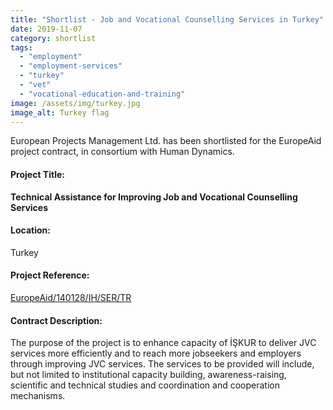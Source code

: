 ```yaml
---
title: "Shortlist - Job and Vocational Counselling Services in Turkey"
date: 2019-11-07
category: shortlist
tags: 
  - "employment"
  - "employment-services"
  - "turkey"
  - "vet"
  - "vocational-education-and-training"
image: /assets/img/turkey.jpg
image_alt: Turkey flag
---
```


European Projects Management Ltd. has been shortlisted for the EuropeAid project contract, in consortium with Human Dynamics.

#### Project Title:

**Technical Assistance for Improving Job and Vocational Counselling Services**

#### Location:

Turkey

#### Project Reference:

[EuropeAid/140128/IH/SER/TR](https://webgate.ec.europa.eu/europeaid/online-services/index.cfm?ADSSChck=1550479565699&do=publi.detPUB&searchtype=QS&orderby=upd&orderbyad=Desc&nbPubliList=15&page=1&aoref=140128)

#### **Contract Description:**

The purpose of the project is to enhance capacity of İŞKUR to deliver JVC services more efficiently and to reach more jobseekers and employers through improving JVC services. The services to be provided will include, but not limited to institutional capacity building, awareness-raising, scientific and technical studies and coordination and cooperation mechanisms.
